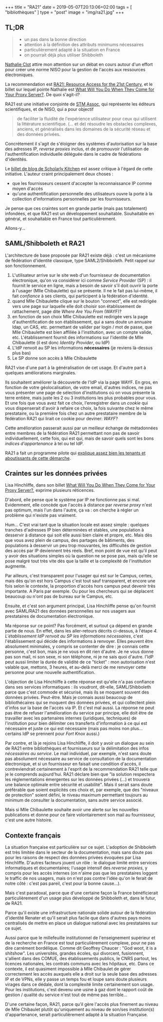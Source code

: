 +++
title = "RA21"
date = 2019-05-07T20:13:06+02:00
tags = [ "bibliothèques" ]
type = "post"
image = "img/ra21.jpg"
+++

## TL;DR

> - un pas dans la bonne direction
> - attention à la définition des attributs minimums nécessaires
> - particulièrement adapté à la situation en France
> - on pourrait déjà plus utiliser Shibboleth

[Nathalie Clot](https://twitter.com/NaCl2) attire mon attention sur un débat en cours autour d'un effort pour créer une norme NISO pour la gestion de l'accès aux ressources électroniques.

La recommendation est [RA21: Resource Access for the 21st Century](https://ra21.org/), et le billet sur lequel pointe Nathalie est [What Will You Do When They Come for Your Proxy Server?](https://scholarlykitchen.sspnet.org/2018/01/16/what-will-you-do-when-they-come-for-your-proxy-server-ra21/). De quoi s'agit-il?

RA21 est une initiative conjointe de [STM Assoc](https://www.stm-assoc.org/), qui représente les éditeurs scientifiques, et de NISO, qui a pour objectif

> de faciliter la fluidité de l'expérience utilisateur pour ceux qui utilisent la littérature scientifique. (... et de) résoudre les obstacles complexes, anciens, et généralisés dans les domaines de la sécurité réseau et des données privées.

Concrétement il s'agit de s'éloigner des systèmes d'autorisation sur la base des adresses IP, _reverse proxies_ inclus, et de promouvoir l'utilisation de l'authentification individuelle déléguée dans le cadre de fédérations d'identités.

Le [billet de blog de Scholarly Kitchen](https://scholarlykitchen.sspnet.org/2018/01/16/what-will-you-do-when-they-come-for-your-proxy-server-ra21/) est assez critique à l'égard de cette initiative. L'auteur craint principalement deux choses :

- que les fournisseurs cessent d'accepter la reconnaissance IP comme moyen d'accès
- qu'une authentification personnelle des utilisateurs ouvre la porte à la collection d'informations personnelles par les fournisseurs.

Je pense que ces craintes sont en grande partie (mais pas totalement) infondées, et que RA21 est un développement souhaitable. Souhaitable en général, et souhaitable en France tout particulièrement.

Allons-y...

## SAML/Shibboleth et RA21

L'architecture de base proposée par RA21 existe déjà : c'est un mécanisme de fédération d'identité classique, type SAML2/Shibboleth. Petit rappel sur son fonctionnement.

1. L'utilisateur arrive sur le site web d'un fournisseur de documentation électronique, qu'on va considérer ici comme _Service Provider_ (SP) : il fournit le service en ligne, mais a besoin de savoir s'il doit ouvrir la porte à l'usager (Mlle Chibaulette) qui se présente. Il ne le fait pas lui-même, il fait _confiance_ à ses clients, qui participent à la fédération d'identité.
2. quand Mlle Chibaulette clique sur le bouton "connect", elle est redirigée vers une page sur laquelle elle doit choisir son établissement de rattachement, page dite _Where Are You From_ (WAYF)?
3. en fonction de son choix Mlle Chibaulette est redirigée vers la page d'authentification de son établissement, qui a sans doute un annuaire ldap, un CAS, etc. permettant de valider par login / mot de passe, que Mlle Chibaulette est bien affiliée à l'institution, avec un compte valide, etc. L'établissement fournit des informations sur l'identité de Mlle Chibaulette (il est donc _Identity Provider_, ou IdP)
4. L'IdP renvoit au SP les informations **nécessaires** (je reviens là-dessus plus bas)
5. Le SP donne son accès à Mlle Chibaulette

RA21 vise d'une part à la généralisation de cet usage. Et d'autre part à quelques améliorations marginales.

Ils souhaitent améliorer la découverte de l'IdP via la page WAYF. En gros, en fonction de votre géolocalisation, de votre email, d'autres indices, ne pas vous présenter une page de sélection d'institutions où on vous présente la terre entière, mais juste les 2 ou 3 institutions les plus probables pour vous. Et une fois que vous avez fait ce choix, l'enregistrer dans un _cookie_ qui vous dispenserait d'avoir à refaire ce choix, la fois suivante chez le même prestataire, ou la première fois chez un autre prestataire membre de la fédération RA21 qui lirait ce cookie pour deviner: _WAYF_?

Cette amélioration passerait aussi par un meilleur échange de métadonnées entre membres de la fédération RA21 permettant non pas de savoir individuellement, cette fois, qui est qui, mais de savoir quels sont les bons _indices d'appartenance_ à tel ou tel IdP.

RA21 a fait un programme pilote qui [explique assez bien les tenants et aboutissants de cette démarche](http://ra21.org/index.php/pilot-programs/p3-wayf-pilot/).

## Craintes sur les données privées

Lisa Hinchliffe, dans son billet [What Will You Do When They Come for Your Proxy Server?](https://scholarlykitchen.sspnet.org/2018/01/16/what-will-you-do-when-they-come-for-your-proxy-server-ra21/), exprime plusieurs réticences.

D'abord, elle pense que le système par IP ne fonctionne pas si mal. Evidemment, elle concède que l'accès à distance par _reverse proxy_ n'est pas optimum, mais l'un dans l'autre, ça va : on cherche à régler un problème qui n'existe pas vraiment.

Hum... C'est vrai tant que la situation locale est assez simple : quelques tranches d'adresses IP bien déterminées et stables, une population à desservir à distance qui soit elle aussi bien claire et propre, etc. Mais dès que vous avez plein de campus, des partages de bâtiments, des populations à desservir un peu trop mouvantes, les difficultés de gestion des accès par IP deviennent très réels. Bref, mon point de vue est qu'il peut y avoir des situations simples où la question ne se pose pas, mais qu'elle se pose malgré tout très vite dès que la taille et la complexité de l'institution augmente.

Par ailleurs, c'est transparent pour l'usager qui est sur le Campus, certes, mais dès qu'on est hors Campus c'est tout sauf transparent, et encore une fois selon le contexte, la proportion d'accès hors campus peut devenir très importante. A Paris par exemple. Ou pour les chercheurs qui se déplacent beaucoup ou n'ont pas de bureau sur le Campus, etc.

Ensuite, et c'est son argument principal, Lisa Hinchliffe pense qu'on fournit avec SAML/RA21 des données personnelles sur nos usagers aux prestataires de documentation électronique.

Ma réponse sur ce point? Pas forcément, et surtout ça dépend en grande partie de nous. En effet, dans les aller-retours décrits ci-dessus, à l'étape _4. L'établissement IdP renvoit au SP les informations nécessaires_, c'est l'établissement qui décide des informations à renvoyer. Elles peuvent être absolument minimales, y compris se contenter de dire : je connais cette personne, c'est bon, mais je ne vous en dit rien d'autre. Je ne vous donne pas son mail, ni son sexe, ni son téléphone, ni je ne sais quoi d'autre. l'IdP peut aussi limiter la durée de validité de ce "ticket" : mon autorisation n'est valable que, mettons, 3 heures, et au-delà merci de me renvoyer cette personne pour une nouvelle authentification.

L'objection de Lisa Hinchliffe à cette réponse est qu'elle n'a pas confiance dans ses services informatiques : ils voudront, dit-elle, SAML/Shibboleth parce que c'est commode et sécurisé, mais ils se moquent souvent des données privées. Peut-être. Mais je connais aussi beaucoup de bibliothécaires qui se moquent des données privées, et qui collectent plein d'infos sur la base de l'accès via IP. Et c'est mal aussi. La réponse ne peut pas être de refuser l'amélioration du service par principe, elle doit être de travailler avec les partenaires internes (juridiques, techniques) de l'institution pour bien délimiter ces transferts d'information à ce qui est nécessaire et juste ce qui est nécessaire (mais pas moins non plus... certains IdP se prennent pour _Fort Knox_ aussi.)

Par contre, et là je rejoins Lisa Hinchliffe, il doit y avoir un dialogue au sein de RA21 entre bibliothèques et fournisseurs sur la délimitation des infos _nécessaires au service_. Le mail individuel, par exemple, n'est sans doute pas absolument nécessaire au service de consultation de la documentation électronique, et si un fournisseur en faisait une condition d'accès, il contreviendrait certainement à l'esprit de la recommendation RA21 telle que je le comprends aujourd'hui.
RA21 déclare bien que "la solution respectera les réglementations émergentes sur les données privées (...) et trouvera une balance optimale entre sécurité et usabilité". Mais il serait sans doute préférable que soient explicités ces choix et, par exemple, que des "niveaux de protection" soient défini, le niveau maximum permettant toujours au minimum de consulter la documentation, sans autre service associé.

Mais si Mlle Chibaulette souhaite avoir une alerte sur les nouvelles publications et donne pour ce faire volontairement son mail au fournisseur, c'est une autre histoire.

## Contexte français

La situation française est particulière sur ce sujet. L'adoption de Shibboleth est très limitée dans le secteur de la documentation, mais sans doute pas pour les raisons de respect des données privées évoquées par Lisa Hinchliffe. D'autres facteurs jouent un rôle : le dialogue limité entre services informatiques et documentaires; l'usage intensif des _reverse proxies_, y compris pour les accès internes (on n'aime pas que les prestataires loggent le traffic de nos usagers, mais on n'est pas contre l'idée qu'on le ferait de notre côté : c'est pas pareil, c'est pour la bonne cause...).

Mais c'est paradoxal, parce que d'une certaine façon la France bénéficierait particulièrement d'un usage plus développé de Shibboleth et, dans le futur, de RA21.

Parce qu'il existe une infrastructure nationale solide autour de la fédération d'identité Renater et qu'il serait plus facile que dans d'autres pays moins centralisés de mettre en place un dialogue national avec les prestataires sur ce sujet.

Aussi parce que le millefeuille institutionnel de l'enseignement supérieur et de la recherche en France est tout particulièrement complexe, pour ne pas dire carrément bordélique. Comme dit Geoffrey Chaucer : "God woot, it is a shitshow". Les universités, grandes écoles, qui divorcent, fusionnent, s'allient dans des COMUE, des établissements publics, le CNRS partout, les licences nationales, les contrats communs avec les hôpitaux, etc. Dans ce contexte, il est quasiment impossible à Mlle Chibaulet de gérer correctement les accès auxquels elle a droit sur la seule base des adresses IP et de VPNs, elle y passe un temps fou et loupe sans doute plusieurs virages dans ce dédale, dont la complexité limite certainement son usage. Pour les institutions, c'est devenu une usine à gaz dont le rapport coût de gestion / qualité du service n'est tout de même pas terrible...

D'une certaine façon, RA21, parce qu'il gère l'accès plus finement au niveau de Mlle Chibaulet plutôt qu'uniquement au niveau de son/ses institution(s) d'appartenance, serait particulièrement adapté à la situation Française.